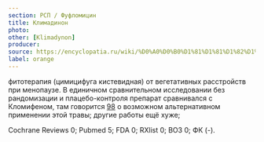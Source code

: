 ```yaml
---
section: РСП / Фуфломицин
title: Климадинон
photo:
other: [Klimadynon]
producer:
source: https://encyclopatia.ru/wiki/%D0%A0%D0%B0%D1%81%D1%81%D1%82%D1%80%D0%B5%D0%BB%D1%8C%D0%BD%D1%8B%D0%B9_%D1%81%D0%BF%D0%B8%D1%81%D0%BE%D0%BA_%D0%BF%D1%80%D0%B5%D0%BF%D0%B0%D1%80%D0%B0%D1%82%D0%BE%D0%B2
label: orange
---
```


фитотерапия (цимицифуга кистевидная) от вегетативных расстройств при менопаузе. В единичном сравнительном исследовании без рандомизации и плацебо-контроля препарат сравнивался с Кломифеном, там говорится [98](http://www.ncbi.nlm.nih.gov/pubmed/23347605) о возможном альтернативном применении этой травы; другие работы ещё хуже;

Cochrane Reviews 0; Pubmed 5; FDA 0; RXlist 0; ВОЗ 0; ФК (-).
